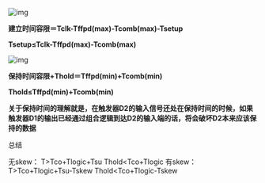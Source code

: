 ![img](https://images2018.cnblogs.com/blog/1475175/201809/1475175-20180903213002673-1799891373.png)

**建立时间容限＝Tclk-Tffpd(max)-Tcomb(max)-Tsetup**

**Tsetup≤Tclk-Tffpd(max)-Tcomb(max)**

![img](https://images2018.cnblogs.com/blog/1475175/201809/1475175-20180903213002889-383532456.png)

**保持时间容限+Thold＝Tffpd(min)+Tcomb(min)**

**Thold≤Tffpd(min)+Tcomb(min)**

**关于保持时间的理解就是，在触发器D2的输入信号还处在保持时间的时候，如果触发器D1的输出已经通过组合逻辑到达D2的输入端的话，将会破坏D2本来应该保持的数据**



总结

无skew：
T>Tco+Tlogic+Tsu
Thold<Tco+Tlogic
有skew：
T>Tco+Tlogic+Tsu-Tskew
Thold<Tco+Tlogic-Tskew